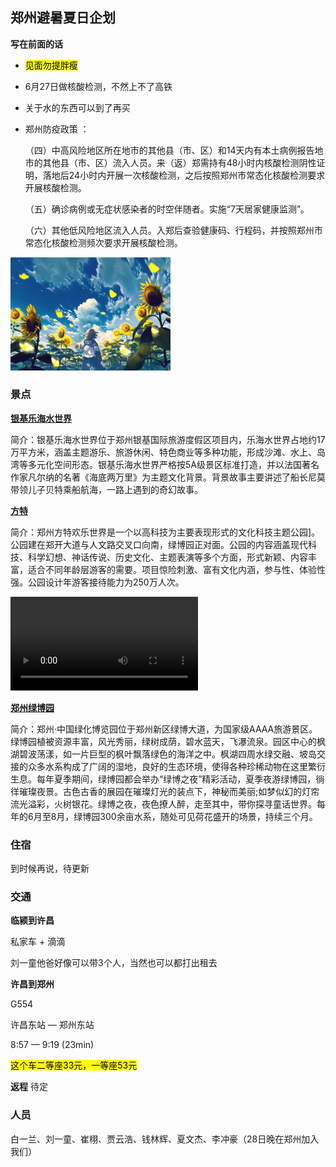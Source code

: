## 郑州避暑夏日企划

**写在前面的话**

+ <mark>见面勿提胖瘦</mark>

+ 6月27日做核酸检测，不然上不了高铁

+ 关于水的东西可以到了再买

+ 郑州防疫政策 ：

  （四）中高风险地区所在地市的其他县（市、区）和14天内有本土病例报告地市的其他县（市、区）流入人员。来（返）郑需持有48小时内核酸检测阴性证明，落地后24小时内开展一次核酸检测，之后按照郑州市常态化核酸检测要求开展核酸检测。

  （五）确诊病例或无症状感染者的时空伴随者。实施“7天居家健康监测”。

  （六）其他低风险地区流入人员。入郑后查验健康码、行程码，并按照郑州市常态化核酸检测频次要求开展核酸检测。

<img src="./source/电脑.jpg" alt="电脑" style="zoom: 25%;" />

### 景点

[**银基乐海水世界**](https://www.dahepiao.com/lvyounews1/20220526274256.html)

简介：银基乐海水世界位于郑州银基国际旅游度假区项目内，乐海水世界占地约17万平方米，涵盖主题游乐、旅游休闲、特色商业等多种功能，形成沙滩、水上、岛湾等多元化空间形态。银基乐海水世界严格按5A级景区标准打造，并以法国著名作家凡尔纳的名著《海底两万里》为主题文化背景。背景故事主要讲述了船长尼莫带领儿子贝特乘船航海，一路上遇到的奇幻故事。

[**方特**](http://zhengzhou.fangte.com/adventure/)

简介：郑州方特欢乐世界是一个以高科技为主要表现形式的文化科技主题公园]。公园建在郑开大道与人文路交叉口向南，绿博园正对面。公园的内容涵盖现代科技、科学幻想、神话传说、历史文化、主题表演等多个方面，形式新颖、内容丰富，适合不同年龄层游客的需要。项目惊险刺激、富有文化内涵，参与性、体验性强。公园设计年游客接待能力为250万人次。

<video src="./source/fangte.mp4"></video>

[**郑州绿博园**](http://www.zzzglby.com/)

简介：郑州·中国绿化博览园位于郑州新区绿博大道，为国家级AAAA旅游景区。绿博园植被资源丰富，风光秀丽，绿树成荫，碧水蓝天，飞瀑流泉。园区中心的枫湖碧波荡漾，如一片巨型的枫叶飘落绿色的海洋之中。枫湖四周水绿交融、坡岛交接的众多水系构成了广阔的湿地，良好的生态环境，使得各种珍稀动物在这里繁衍生息。每年夏季期间，绿博园都会举办“绿博之夜”精彩活动，夏季夜游绿博园，徜徉璀璨夜景。古色古香的展园在璀璨灯光的装点下，神秘而美丽;如梦似幻的灯帘流光溢彩，火树银花。绿博之夜，夜色撩人醉，走至其中，带你探寻童话世界。每年的6月至8月，绿博园300余亩水系，随处可见荷花盛开的场景，持续三个月。

### 住宿

到时候再说，待更新

### 交通

**临颍到许昌**

私家车 + 滴滴

刘一童他爸好像可以带3个人，当然也可以都打出租去

**许昌到郑州**

G554 

许昌东站 — 郑州东站

8:57 — 9:19 (23min)

<mark>这个车二等座33元，一等座53元</mark>

**返程**
待定

### 人员

白一兰、刘一童、崔栩、贾云浩、钱林辉、夏文杰、李冲豪（28日晚在郑州加入我们）


